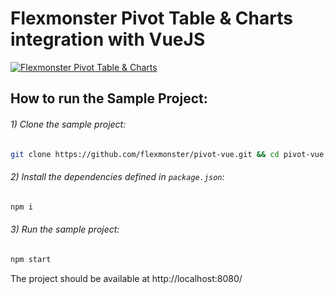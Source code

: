 # Flexmonster Pivot Table &amp; Charts integration with VueJS
[![Flexmonster Pivot Table & Charts](https://s3.amazonaws.com/flexmonster/github/fm-github-cover.png)](https://flexmonster.com)


## How to run the Sample Project: 

 
###### 1) Clone the sample project: 

```bash
git clone https://github.com/flexmonster/pivot-vue.git && cd pivot-vue
```

###### 2) Install the dependencies defined in `package.json`: 

```bash
npm i
```

###### 3) Run the sample project: 

```bash
npm start 
```

The project should be available at http://localhost:8080/  

 
